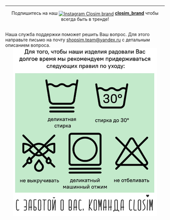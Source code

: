 ****

<p align="center">Подпишитесь на наш <a href="https://www.instagram.com/closim_brand/"> <img align="center" alt="Instagram Closim brand" width="28px" src="https://upload.wikimedia.org/wikipedia/commons/thumb/e/e7/Instagram_logo_2016.svg/100px-Instagram_logo_2016.svg.png" /></a>
  <a href="https://www.instagram.com/closim_brand/"><b>closim_brand</b></a> чтобы всегда быть в тренде! </p>
<br/>
Наша служба поддержки поможет решить Ваш вопрос.
Для этого направьте письмо на почту <a href="mailto:shopsim.team@yandex.ru">shopsim.team@yandex.ru</a> с детальным описанием вопроса.

<div style="text-align:center"><img src="wash.jpg" width="90%" height="90%"/></div>
